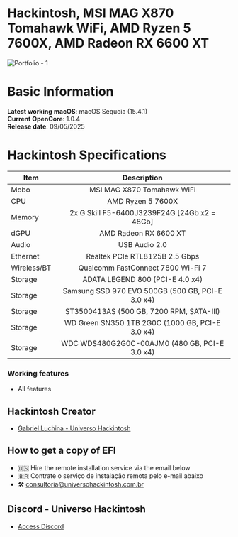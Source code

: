 # Hackintosh, MSI MAG X870 Tomahawk WiFi, AMD Ryzen 5 7600X, AMD Radeon RX 6600 XT 

![Portfolio - 1](https://github.com/user-attachments/assets/6774f49f-c306-4d51-adae-6f6fe789ba41)

# Basic Information

**Latest working macOS**: macOS Sequoia (15.4.1)
<br>
**Current OpenCore**: 1.0.4
<br>
**Release date**: 09/05/2025

# Hackintosh Specifications
|Item|Description|
|-|:-------:|
|Mobo|MSI MAG X870 Tomahawk WiFi|
|CPU|AMD Ryzen 5 7600X|
|Memory|2x G Skill F5-6400J3239F24G [24Gb x2 = 48Gb]|
|dGPU|AMD Radeon RX 6600 XT|
|Audio|USB Audio 2.0|
|Ethernet|Realtek PCIe RTL8125B 2.5 Gbps|
|Wireless/BT|Qualcomm FastConnect 7800 Wi-Fi 7|
|Storage|ADATA LEGEND 800 (PCI-E 4.0 x4)|
|Storage|Samsung SSD 970 EVO 500GB (500 GB, PCI-E 3.0 x4)|
|Storage|ST3500413AS (500 GB, 7200 RPM, SATA-III)|
|Storage|WD Green SN350 1TB 2G0C (1000 GB, PCI-E 3.0 x4)|
|Storage|WDC WDS480G2G0C-00AJM0 (480 GB, PCI-E 3.0 x4)|

### Working features
- All features

## Hackintosh Creator
- [Gabriel Luchina - Universo Hackintosh](https://luchina.com.br)

## How to get a copy of EFI
- 🇺🇸 Hire the remote installation service via the email below
- 🇧🇷 Contrate o serviço de instalação remota pelo e-mail abaixo
- 🛠️ [consultoria@universohackintosh.com.br](mailto:consultoria@universohackintosh.com.br)

## Discord - Universo Hackintosh
- [Access Discord](https://discord.universohackintosh.com.br)
